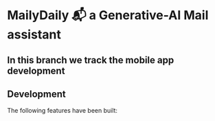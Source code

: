 # MailyDaily 📬 a Generative-AI Mail assistant

## In this branch we track the mobile app development

## Development
The following features have been built:


